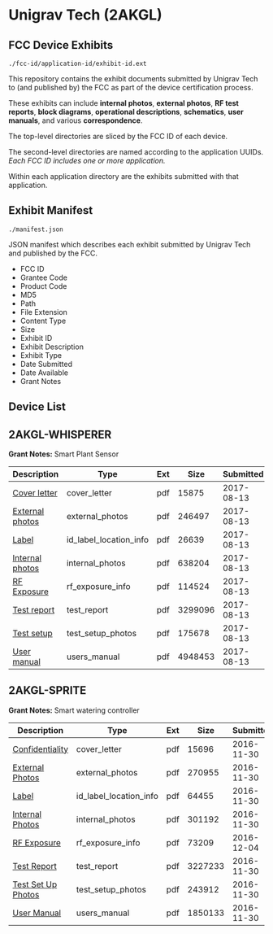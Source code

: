 # Unigrav Tech (2AKGL)
## FCC Device Exhibits

```
./fcc-id/application-id/exhibit-id.ext
```

This repository contains the exhibit documents submitted by Unigrav Tech to (and published by) the FCC as part of the device certification process.

These exhibits can include **internal photos**, **external photos**, **RF test reports**, **block diagrams**, **operational descriptions**, **schematics**, **user manuals**, and various **correspondence**.

The top-level directories are sliced by the FCC ID of each device.

The second-level directories are named according to the application UUIDs. *Each FCC ID includes one or more application.*

Within each application directory are the exhibits submitted with that application. 

## Exhibit Manifest

```
./manifest.json
```

JSON manifest which describes each exhibit submitted by Unigrav Tech and published by the FCC.

- FCC ID
- Grantee Code
- Product Code
- MD5
- Path
- File Extension
- Content Type
- Size
- Exhibit ID
- Exhibit Description
- Exhibit Type
- Date Submitted
- Date Available
- Grant Notes

## Device List
## 2AKGL-WHISPERER
**Grant Notes:** Smart Plant Sensor

| Description | Type | Ext | Size | Submitted | Available |
| ----------- | ---- | --- | ---- | --------- | --------- |
| [Cover letter](2AKGL-WHISPERER/a75659367e1195bb6fbda5abfb9defd6/3509238.pdf) | cover_letter | pdf | 15875 | 2017-08-13 | 2017-08-13 |
| [External photos](2AKGL-WHISPERER/a75659367e1195bb6fbda5abfb9defd6/3509239.pdf) | external_photos | pdf | 246497 | 2017-08-13 | 2017-08-13 |
| [Label](2AKGL-WHISPERER/a75659367e1195bb6fbda5abfb9defd6/3509240.pdf) | id_label_location_info | pdf | 26639 | 2017-08-13 | 2017-08-13 |
| [Internal photos](2AKGL-WHISPERER/a75659367e1195bb6fbda5abfb9defd6/3509241.pdf) | internal_photos | pdf | 638204 | 2017-08-13 | 2017-08-13 |
| [RF Exposure](2AKGL-WHISPERER/a75659367e1195bb6fbda5abfb9defd6/3509243.pdf) | rf_exposure_info | pdf | 114524 | 2017-08-13 | 2017-08-13 |
| [Test report](2AKGL-WHISPERER/a75659367e1195bb6fbda5abfb9defd6/3509245.pdf) | test_report | pdf | 3299096 | 2017-08-13 | 2017-08-13 |
| [Test setup](2AKGL-WHISPERER/a75659367e1195bb6fbda5abfb9defd6/3509246.pdf) | test_setup_photos | pdf | 175678 | 2017-08-13 | 2017-08-13 |
| [User manual](2AKGL-WHISPERER/a75659367e1195bb6fbda5abfb9defd6/3509247.pdf) | users_manual | pdf | 4948453 | 2017-08-13 | 2017-08-13 |
## 2AKGL-SPRITE
**Grant Notes:** Smart watering controller

| Description | Type | Ext | Size | Submitted | Available |
| ----------- | ---- | --- | ---- | --------- | --------- |
| [Confidentiality](2AKGL-SPRITE/3333ee3cc49ae493278d87a26c6ba02a/3213324.pdf) | cover_letter | pdf | 15696 | 2016-11-30 | 2016-12-04 |
| [External Photos](2AKGL-SPRITE/3333ee3cc49ae493278d87a26c6ba02a/3213325.pdf) | external_photos | pdf | 270955 | 2016-11-30 | 2016-12-04 |
| [Label](2AKGL-SPRITE/3333ee3cc49ae493278d87a26c6ba02a/3213327.pdf) | id_label_location_info | pdf | 64455 | 2016-11-30 | 2016-12-04 |
| [Internal Photos](2AKGL-SPRITE/3333ee3cc49ae493278d87a26c6ba02a/3213326.pdf) | internal_photos | pdf | 301192 | 2016-11-30 | 2016-12-04 |
| [RF Exposure](2AKGL-SPRITE/3333ee3cc49ae493278d87a26c6ba02a/3216955.pdf) | rf_exposure_info | pdf | 73209 | 2016-12-04 | 2016-12-04 |
| [Test Report](2AKGL-SPRITE/3333ee3cc49ae493278d87a26c6ba02a/3213331.pdf) | test_report | pdf | 3227233 | 2016-11-30 | 2016-12-04 |
| [Test Set Up Photos](2AKGL-SPRITE/3333ee3cc49ae493278d87a26c6ba02a/3213330.pdf) | test_setup_photos | pdf | 243912 | 2016-11-30 | 2016-12-04 |
| [User Manual](2AKGL-SPRITE/3333ee3cc49ae493278d87a26c6ba02a/3213332.pdf) | users_manual | pdf | 1850133 | 2016-11-30 | 2016-12-04 |
